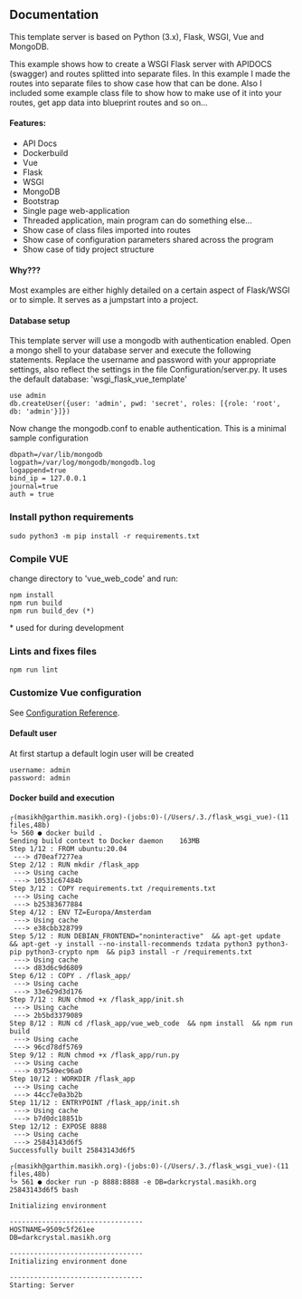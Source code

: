 ## Documentation
This template server is based on Python (3.x), Flask, WSGI, Vue and MongoDB.

This example shows how to create a WSGI Flask server with APIDOCS (swagger) and routes splitted into separate files. In this example I made the routes into separate files to show case how that can be done. Also I included some example class file to show how to make use of it into your routes, get app data into blueprint routes and so on...

#### Features:

- API Docs
- Dockerbuild
- Vue
- Flask
- WSGI
- MongoDB
- Bootstrap
- Single page web-application
- Threaded application, main program can do something else...
- Show case of class files imported into routes
- Show case of configuration parameters shared across the program
- Show case of tidy project structure

#### Why???

Most examples are either highly detailed on a certain aspect of Flask/WSGI or to simple. It serves as a jumpstart into
a project. 

#### Database setup
This template server will use a  mongodb with authentication enabled. Open a mongo shell to your database server and execute the 
following statements. Replace the username and password with your appropriate settings, also reflect the settings in
the file Configuration/server.py. It uses the default database: 'wsgi_flask_vue_template'

```
use admin
db.createUser({user: 'admin', pwd: 'secret', roles: [{role: 'root', db: 'admin'}]})
```

Now change the mongodb.conf to enable authentication. This is a minimal sample configuration 

```
dbpath=/var/lib/mongodb
logpath=/var/log/mongodb/mongodb.log
logappend=true
bind_ip = 127.0.0.1
journal=true
auth = true
```

### Install python requirements
```
sudo python3 -m pip install -r requirements.txt
```


### Compile VUE
change directory to 'vue_web_code' and run:
```
npm install
npm run build
npm run build_dev (*)
```
\* used for during development


### Lints and fixes files
```
npm run lint
```

### Customize Vue configuration
See [Configuration Reference](https://cli.vuejs.org/config/).

#### Default user
At first startup a default login user will be created
```
username: admin
password: admin
```

#### Docker build and execution

```
┌(masikh@garthim.masikh.org)-(jobs:0)-(/Users/.3./flask_wsgi_vue)-(11 files,48b)
└> 560 ● docker build .
Sending build context to Docker daemon    163MB
Step 1/12 : FROM ubuntu:20.04
 ---> d70eaf7277ea
Step 2/12 : RUN mkdir /flask_app
 ---> Using cache
 ---> 10531c67484b
Step 3/12 : COPY requirements.txt /requirements.txt
 ---> Using cache
 ---> b25383677884
Step 4/12 : ENV TZ=Europa/Amsterdam
 ---> Using cache
 ---> e38cbb328799
Step 5/12 : RUN DEBIAN_FRONTEND="noninteractive"  && apt-get update  && apt-get -y install --no-install-recommends tzdata python3 python3-pip python3-crypto npm  && pip3 install -r /requirements.txt
 ---> Using cache
 ---> d83d6c9d6809
Step 6/12 : COPY . /flask_app/
 ---> Using cache
 ---> 33e629d3d176
Step 7/12 : RUN chmod +x /flask_app/init.sh
 ---> Using cache
 ---> 2b5bd3379089
Step 8/12 : RUN cd /flask_app/vue_web_code  && npm install  && npm run build
 ---> Using cache
 ---> 96cd78df5769
Step 9/12 : RUN chmod +x /flask_app/run.py
 ---> Using cache
 ---> 037549ec96a0
Step 10/12 : WORKDIR /flask_app
 ---> Using cache
 ---> 44cc7e0a3b2b
Step 11/12 : ENTRYPOINT /flask_app/init.sh
 ---> Using cache
 ---> b7d0dc18851b
Step 12/12 : EXPOSE 8888
 ---> Using cache
 ---> 25843143d6f5
Successfully built 25843143d6f5

┌(masikh@garthim.masikh.org)-(jobs:0)-(/Users/.3./flask_wsgi_vue)-(11 files,48b)
└> 561 ● docker run -p 8888:8888 -e DB=darkcrystal.masikh.org 25843143d6f5 bash

Initializing environment

---------------------------------
HOSTNAME=9509c5f261ee
DB=darkcrystal.masikh.org

---------------------------------
Initializing environment done

---------------------------------
Starting: Server
```